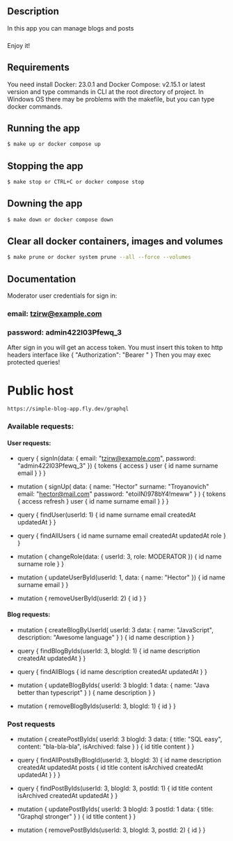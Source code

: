 ## Description

In this app you can manage blogs and posts

###

Enjoy it!

## Requirements

You need install Docker: 23.0.1 and Docker Compose: v2.15.1 or latest version 
and type commands in CLI at the root directory of project. 
In Windows OS there may be problems with the makefile, but you can type docker commands.

## Running the app

```bash
$ make up or docker compose up
```

## Stopping the app

```bash
$ make stop or CTRL+C or docker compose stop
```

## Downing the app

```bash
$ make down or docker compose down
```

## Clear all docker containers, images and volumes

```bash
$ make prune or docker system prune --all --force --volumes
```

## Documentation

Moderator user credentials for sign in:

### email: tzirw@example.com

### password: admin422I03Pfewq_3

After sign in you will get an access token. You must insert this token to http headers interface like {
"Authorization": "Bearer <token>"
}
Then you may exec protected queries!

# Public host

```http request
https://simple-blog-app.fly.dev/graphql
```

### Available requests:

#### User requests:

-   query {
    signIn(data: { email: "tzirw@example.com", password: "admin422I03Pfewq_3" }) {
    tokens {
    access
    }
    user {
    id
    name
    surname
    email
    }
    }
    }

-   mutation {
    signUp(
    data: {
    name: "Hector"
    surname: "Troyanovich"
    email: "hector@mail.com"
    password: "etoiIN)978bY4!meww"
    }
    ) {
    tokens {
    access
    refresh
    }
    user {
    id
    name
    surname
    email
    }
    }
    }

-   query {
    findUser(userId: 1) {
    id
    name
    surname
    email
    createdAt
    updatedAt
    }
    }

-   query {
    findAllUsers {
    id
    name
    surname
    email
    createdAt
    updatedAt
    role
    }
    }

-   mutation {
    changeRole(data: { userId: 3, role: MODERATOR }) {
    id
    name
    surname
    role
    }
    }

-   mutation {
    updateUserById(userId: 1, data: { name: "Hector" }) {
    id
    name
    surname
    email
    }
    }

-   mutation {
    removeUserById(userId: 2) {
    id
    }
    }

#### Blog requests:

-   mutation {
    createBlogByUserId(
    userId: 3
    data: { name: "JavaScript", description: "Awesome language" }
    ) {
    id
    name
    description
    }
    }

-   query {
    findBlogByIds(userId: 3, blogId: 1) {
    id
    name
    description
    createdAt
    updatedAt
    }
    }

-   query {
    findAllBlogs {
    id
    name
    description
    createdAt
    updatedAt
    }
    }

-   mutation {
    updateBlogByIds(
    userId: 3
    blogId: 1
    data: { name: "Java better than typescript" }
    ) {
    name
    description
    }
    }

-   mutation {
    removeBlogByIds(userId: 3, blogId: 1) {
    id
    }
    }

### Post requests

-   mutation {
    createPostByIds(
    userId: 3
    blogId: 3
    data: { title: "SQL easy", content: "bla-bla-bla", isArchived: false }
    ) {
    id
    title
    content
    }
    }

-   query {
    findAllPostsByBlogId(userId: 3, blogId: 3) {
    id
    name
    description
    createdAt
    updatedAt
    posts {
    id
    title
    content
    isArchived
    createdAt
    updatedAt
    }
    }
    }

-   query {
    findPostByIds(userId: 3, blogId: 3, postId: 1) {
    id
    title
    content
    isArchived
    createdAt
    updatedAt
    }
    }

-   mutation {
    updatePostByIds(
    userId: 3
    blogId: 3
    postId: 1
    data: { title: "Graphql stronger" }
    ) {
    id
    title
    content
    }
    }

-   mutation {
    removePostByIds(userId: 3, blogId: 3, postId: 2) {
    id
    }
    }
